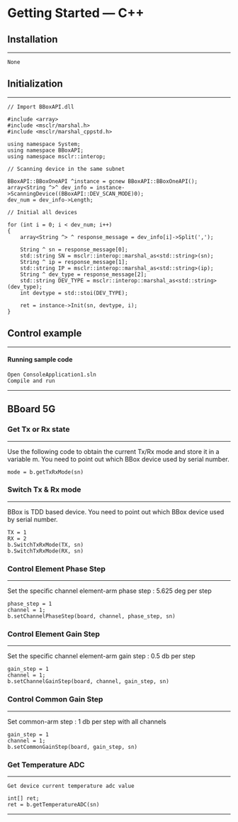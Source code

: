 # Getting Started — C++

## Installation
----------

    None


## Initialization
----------
    // Import BBoxAPI.dll

    #include <array>
    #include <msclr/marshal.h>
    #include <msclr/marshal_cppstd.h>

    using namespace System;
    using namespace BBoxAPI;
    using namespace msclr::interop;

    // Scanning device in the same subnet

    BBoxAPI::BBoxOneAPI ^instance = gcnew BBoxAPI::BBoxOneAPI();
	array<String ^>^ dev_info = instance->ScanningDevice((BBoxAPI::DEV_SCAN_MODE)0);
	dev_num = dev_info->Length;

    // Initial all devices

	for (int i = 0; i < dev_num; i++)
	{
		array<String ^> ^ response_message = dev_info[i]->Split(',');	

		String ^ sn = response_message[0];
		std::string SN = msclr::interop::marshal_as<std::string>(sn);
		String ^ ip = response_message[1];
		std::string IP = msclr::interop::marshal_as<std::string>(ip);
		String ^ dev_type = response_message[2];
		std::string DEV_TYPE = msclr::interop::marshal_as<std::string>(dev_type);
		int devtype = std::stoi(DEV_TYPE);

		ret = instance->Init(sn, devtype, i);
    }


## Control example
****
#### Running sample code
    Open ConsoleApplication1.sln
    Compile and run
****

## BBoard 5G
### Get Tx or Rx state
---
Use the following code to obtain the current Tx/Rx mode and store it in a variable m. You need to point out which BBox device used by serial number.

    mode = b.getTxRxMode(sn)


### Switch Tx & Rx mode
---
BBox is TDD based device. You need to point out which BBox device used by serial number.

    TX = 1
    RX = 2
    b.SwitchTxRxMode(TX, sn)
    b.SwitchTxRxMode(RX, sn)


### Control Element Phase Step
---
Set the specific channel element-arm phase step : 5.625 deg per step

    phase_step = 1
	channel = 1;
	b.setChannelPhaseStep(board, channel, phase_step, sn)


### Control Element Gain Step
---
Set the specific channel element-arm gain step : 0.5 db per step

    gain_step = 1
	channel = 1;
	b.setChannelGainStep(board, channel, gain_step, sn)


### Control Common Gain Step
---
Set common-arm step : 1 db per step with all channels

    gain_step = 1
	channel = 1;
	b.setCommonGainStep(board, gain_step, sn)


### Get Temperature ADC
---
    Get device current temperature adc value

    int[] ret;
	ret = b.getTemperatureADC(sn)

****


